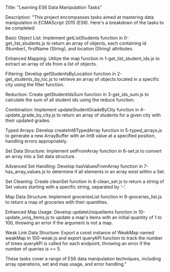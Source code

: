 Title: "Learning ES6 Data Manipulation Tasks"

Description:
"This project encompasses tasks aimed at mastering data manipulation in ECMAScript 2015 (ES6). Here's a breakdown of the tasks to be completed:

Basic Object List: Implement getListStudents function in 0-get_list_students.js to return an array of objects, each containing id (Number), firstName (String), and location (String) attributes.

Enhanced Mapping: Utilize the map function in 1-get_list_student_ids.js to extract an array of ids from a list of objects.

Filtering: Develop getStudentsByLocation function in 2-get_students_by_loc.js to retrieve an array of objects located in a specific city using the filter function.

Reduction: Create getStudentIdsSum function in 3-get_ids_sum.js to calculate the sum of all student ids using the reduce function.

Combination: Implement updateStudentGradeByCity function in 4-update_grade_by_city.js to return an array of students for a given city with their updated grades.

Typed Arrays: Develop createInt8TypedArray function in 5-typed_arrays.js to generate a new ArrayBuffer with an Int8 value at a specified position, handling errors appropriately.

Set Data Structure: Implement setFromArray function in 6-set.js to convert an array into a Set data structure.

Advanced Set Handling: Develop hasValuesFromArray function in 7-has_array_values.js to determine if all elements in an array exist within a Set.

Set Cleaning: Create cleanSet function in 8-clean_set.js to return a string of Set values starting with a specific string, separated by '-'.

Map Data Structure: Implement groceriesList function in 9-groceries_list.js to return a map of groceries with their quantities.

Enhanced Map Usage: Develop updateUniqueItems function in 10-update_uniq_items.js to update a map's items with an initial quantity of 1 to 100, throwing an error if the argument is not a map.

Weak Link Data Structure: Export a const instance of WeakMap named weakMap in 100-weak.js and export queryAPI function to track the number of times queryAPI is called for each endpoint, throwing an error if the number of queries is >= 5.

These tasks cover a range of ES6 data manipulation techniques, including array operations, set and map usage, and error handling."
